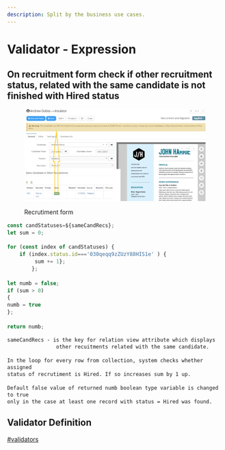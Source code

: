 ```yaml
---
description: Split by the business use cases.
---
```


# Validator - Expression

## On recruitment form check if other recruitment status, related with the same candidate is not finished with Hired status

<figure><img src="../../.gitbook/assets/image (325).png" alt=""><figcaption><p>Recrutiment form</p></figcaption></figure>

```javascript
const candStatuses=${sameCandRecs};
let sum = 0;

for (const index of candStatuses) {
  	if (index.status.id==='030qeqq9zZUzY88HIS1e' ) {
         sum += 1};
        };

let numb = false;
if (sum > 0)
{ 
numb = true
};

return numb;
```

```
sameCandRecs - is the key for relation view attribute which displays
                other recuitments related with the same candidate.

In the loop for every row from collection, system checks whether assigned 
status of recrutiment is Hired. If so increases sum by 1 up. 

Default false value of returned numb boolean type variable is changed to true
only in the case at least one record with status = Hired was found. 
```

## Validator Definition

[#validators](../forms/#validators "mention")
